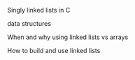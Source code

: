 Singly linked lists in C

data structures

When and why using linked lists vs arrays

How to build and use linked lists
